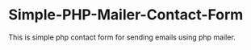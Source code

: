 # Simple-PHP-Mailer-Contact-Form
This is simple php contact form for sending emails using php mailer.
